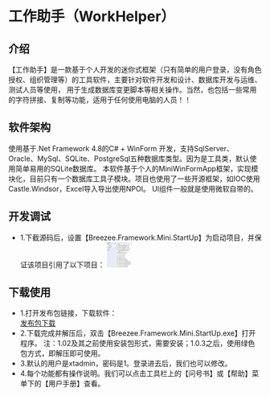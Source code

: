 # 工作助手（WorkHelper）

## 介绍
【工作助手】是一款基于个人开发的迷你式框架（只有简单的用户登录，没有角色授权、组织管理等）的工具软件，主要针对软件开发和设计、数据库开发与运维、测试人员等使用，
用于生成数据库变更脚本等相关操作。当然，也包括一些常用的字符拼接、复制等功能，适用于任何使用电脑的人员！！

## 软件架构
使用基于.Net Framework 4.8的C# + WinForm 开发，支持SqlServer、Oracle、MySql、SQLite、PostgreSql五种数据库类型。因为是工具类，默认使用简单易用的SQLite数据库。
本软件基于个人的MiniWinFormApp框架，实现模块化，目前只有一个数据库工具子模块。项目也使用了一些开源框架，如IOC使用Castle.Windsor，Excel导入导出使用NPOI。
UI组件一般就是使用微软自带的。

## 开发调试
* 1.下截源码后，设置【Breezee.Framework.Mini.StartUp】为启动项目，并保证该项目引用了以下项目：
  <img src="Mini启动项目需要引用的项目.png" width="50" height="50" />
## 下载使用
* 1.打开发布包链接，下载软件：  
    [发布包下载](https://gitee.com/breezee2000/WorkHelper/releases)  
* 2.下载完成并解压后，双击【Breezee.Framework.Mini.StartUp.exe】打开程序。
  注：1.02及其之前使用安装包形式，需要安装；1.0.3之后，使用绿色包方式，即解压即可使用。
* 3.默认的用户是xtadmin，密码是1。登录进去后，我们也可以修改。  
* 4.每个功能都有操作说明。我们可以点击工具栏上的【问号书】或【帮助】菜单下的【用户手册】查看。  


